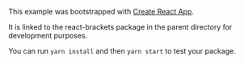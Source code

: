This example was bootstrapped with [Create React App](https://github.com/facebook/create-react-app).

It is linked to the react-brackets package in the parent directory for development purposes.

You can run `yarn install` and then `yarn start` to test your package.
